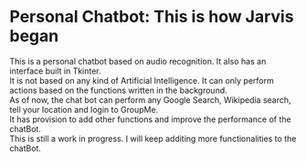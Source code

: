 # Personal Chatbot: This is how Jarvis began
This is a personal chatbot based on audio recognition. It also has an interface built in Tkinter.<br>
It is not based on any kind of Artificial Intelligence. It can only perform actions based on the functions written in the background.<br> 
As of now, the chat bot can perform any Google Search, Wikipedia search, tell your location and login to GroupMe.<br>
It has provision to add other functions and improve the performance of the chatBot.<br>
This is still a work in progress. I will keep additing more functionalities to the chatBot.
